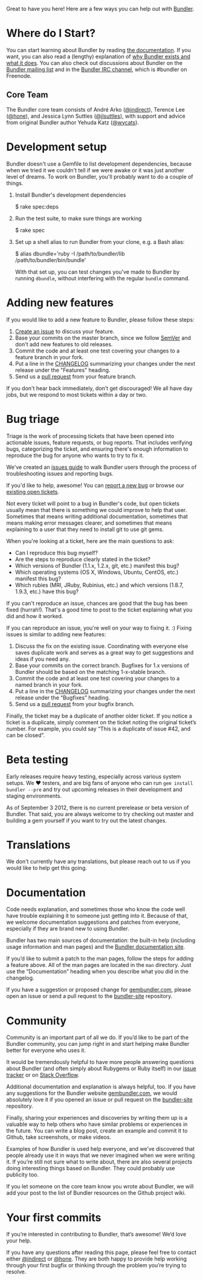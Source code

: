 Great to have you here! Here are a few ways you can help out with [Bundler](http://github.com/bundler/bundler).

# Where do I Start?

You can start learning about Bundler by reading [the documentation](http://gembundler.com). If you want, you can also read a (lengthy) explanation of [why Bundler exists and what it does](http://gembundler.com/v1.2/rationale.html). You can also check out discussions about Bundler on the [Bundler mailing list](https://groups.google.com/group/ruby-bundler) and in the [Bundler IRC channel](irc://irc.freenode.net/#bundler), which is #bundler on Freenode.

## Core Team

The Bundler core team consists of André Arko ([@indirect](http://github.com/indirect)), Terence Lee ([@hone](http://github.com/hone)), and Jessica Lynn Suttles ([@jlsuttles](http://github.com/jlsuttles)), with support and advice from original Bundler author Yehuda Katz ([@wycats](http://github.com/wycats)).

# Development setup

Bundler doesn't use a Gemfile to list development dependencies, because when we tried it we couldn't tell if we were awake or it was just another level of dreams. To work on Bundler, you'll probably want to do a couple of things.

  1. Install Bundler's development dependencies

        $ rake spec:deps

  2. Run the test suite, to make sure things are working

        $ rake spec

  3. Set up a shell alias to run Bundler from your clone, e.g. a Bash alias:

        $ alias dbundle='ruby -I /path/to/bundler/lib /path/to/bundler/bin/bundle'

     With that set up, you can test changes you've made to Bundler by running `dbundle`, without interfering with the regular `bundle` command.


# Adding new features

If you would like to add a new feature to Bundler, please follow these steps:

  1. [Create an issue](https://github.com/bundler/bundler/issues/new) to discuss your feature.
  2. Base your commits on the master branch, since we follow [SemVer](http://semver.org) and don't add new features to old releases.
  3. Commit the code and at least one test covering your changes to a feature branch in your fork.
  4. Put a line in the [CHANGELOG](https://github.com/bundler/bundler/blob/master/CHANGELOG.md) summarizing your changes under the next release under the "Features" heading.
  5. Send us a [pull request](https://help.github.com/articles/using-pull-requests) from your feature branch.

If you don't hear back immediately, don’t get discouraged! We all have day jobs, but we respond to most tickets within a day or two.

# Bug triage

Triage is the work of processing tickets that have been opened into actionable issues, feature requests, or bug reports. That includes verifying bugs, categorizing the ticket, and ensuring there's enough information to reproduce the bug for anyone who wants to try to fix it.

We've created an [issues guide](https://github.com/bundler/bundler/blob/master/ISSUES.md) to walk Bundler users through the process of troubleshooting issues and reporting bugs.

If you'd like to help, awesome! You can [report a new bug](https://github.com/bundler/bundler/issues/new) or browse our [existing open tickets](https://github.com/bundler/bundler/issues).

Not every ticket will point to a bug in Bundler's code, but open tickets usually mean that there is something we could improve to help that user. Sometimes that means writing additional documentation, sometimes that means making error messages clearer, and sometimes that means explaining to a user that they need to install git to use git gems.

When you're looking at a ticket, here are the main questions to ask:

  * Can I reproduce this bug myself?
  * Are the steps to reproduce clearly stated in the ticket?
  * Which versions of Bundler (1.1.x, 1.2.x, git, etc.) manifest this bug?
  * Which operating systems (OS X, Windows, Ubuntu, CentOS, etc.) manifest this bug?
  * Which rubies (MRI, JRuby, Rubinius, etc.) and which versions (1.8.7, 1.9.3, etc.) have this bug?

If you can't reproduce an issue, chances are good that the bug has been fixed (hurrah!). That's a good time to post to the ticket explaining what you did and how it worked.

If you can reproduce an issue, you're well on your way to fixing it. :) Fixing issues is similar to adding new features:

  1. Discuss the fix on the existing issue. Coordinating with everyone else saves duplicate work and serves as a great way to get suggestions and ideas if you need any.
  2. Base your commits on the correct branch. Bugfixes for 1.x versions of Bundler should be based on the matching 1-x-stable branch.
  3. Commit the code and at least one test covering your changes to a named branch in your fork.
  4. Put a line in the [CHANGELOG](https://github.com/bundler/bundler/blob/master/CHANGELOG.md) summarizing your changes under the next release under the “Bugfixes” heading.
  5. Send us a [pull request](https://help.github.com/articles/using-pull-requests) from your bugfix branch.

Finally, the ticket may be a duplicate of another older ticket. If you notice a ticket is a duplicate, simply comment on the ticket noting the original ticket’s number. For example, you could say “This is a duplicate of issue #42, and can be closed”.


# Beta testing

Early releases require heavy testing, especially across various system setups. We :heart: testers, and are big fans of anyone who can run `gem install bundler --pre` and try out upcoming releases in their development and staging environments.

As of September 3 2012, there is no current prerelease or beta version of Bundler. That said, you are always welcome to try checking out master and building a gem yourself if you want to try out the latest changes.


# Translations

We don't currently have any translations, but please reach out to us if you would like to help get this going.


# Documentation

Code needs explanation, and sometimes those who know the code well have trouble explaining it to someone just getting into it. Because of that, we welcome documentation suggestions and patches from everyone, especially if they are brand new to using Bundler.

Bundler has two main sources of documentation: the built-in help (including usage information and man pages) and the [Bundler documentation site](http://gembundler.com).

If you’d like to submit a patch to the man pages, follow the steps for adding a feature above. All of the man pages are located in the `man` directory. Just use the “Documentation” heading when you describe what you did in the changelog.

If you have a suggestion or proposed change for [gembundler.com](http://gembundler.com), please open an issue or send a pull request to the [bundler-site](https://github.com/bundler/bundler-site) repository.


# Community

Community is an important part of all we do. If you’d like to be part of the Bundler community, you can jump right in and start helping make Bundler better for everyone who uses it.

It would be tremendously helpful to have more people answering questions about Bundler (and often simply about Rubygems or Ruby itself) in our [issue tracker](https://github.com/bundler/bundler/issues) or on [Stack Overflow](http://stackoverflow.com/questions/tagged/bundler).

Additional documentation and explanation is always helpful, too. If you have any suggestions for the Bundler website [gembundler.com](http://www.gembundler.com), we would absolutely love it if you opened an issue or pull request on the [bundler-site](https://github.com/bundler/bundler-site) repository.

Finally, sharing your experiences and discoveries by writing them up is a valuable way to help others who have similar problems or experiences in the future. You can write a blog post, create an example and commit it to Github, take screenshots, or make videos.

Examples of how Bundler is used help everyone, and we’ve discovered that people already use it in ways that we never imagined when we were writing it. If you’re still not sure what to write about, there are also several projects doing interesting things based on Bundler. They could probably use publicity too.

If you let someone on the core team know you wrote about Bundler, we will add your post to the list of Bundler resources on the Github project wiki.


# Your first commits

If you’re interested in contributing to Bundler, that’s awesome! We’d love your help.

If you have any questions after reading this page, please feel free to contact either [@indirect](http://github.com/indirect) or [@hone](http://github.com/hone). They are both happy to provide help working through your first bugfix or thinking through the problem you’re trying to resolve.
